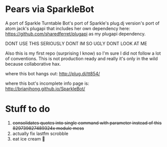 Pears via SparkleBot
==========

A port of Sparkle Turntable Bot's port of Sparkle's plug.dj version's port of atom jack's plugapi that includes her own dependency here: https://github.com/sharedferret/plugapi as my plugapi dependency.

DONT USE THIS SERIOUSLY DONT IM SO UGLY DONT LOOK AT ME 

Also this is my first repo (surprising I know) so I'm sure I did not follow a lot of conventions. This is not production ready and really it's only in the wild because collaborative hax. 

where this bot hangs out:
http://plug.dj/tt854/

where this bot's incomplete info page is:
http://brianjhong.github.io/SparkleBot/

Stuff to do
==========
1. ~~consolidates quotes into single command with parameter instead of this 829739827489324x module mess~~ 
2. actually fix lastfm scrobble
3. eat ice cream :icecream:
